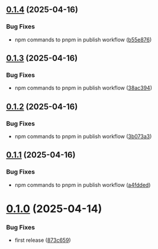 ## [0.1.4](https://github.com/juicycleff/frank/compare/v0.1.3...v0.1.4) (2025-04-16)


### Bug Fixes

* npm commands to pnpm in publish workflow ([b55e876](https://github.com/juicycleff/frank/commit/b55e876fec3f3a5b18779570937d878e1f799aad))



## [0.1.3](https://github.com/juicycleff/frank/compare/v0.1.2...v0.1.3) (2025-04-16)


### Bug Fixes

* npm commands to pnpm in publish workflow ([38ac394](https://github.com/juicycleff/frank/commit/38ac394a473feb4ce353347608a64b8fe3ee7327))



## [0.1.2](https://github.com/juicycleff/frank/compare/v0.1.1...v0.1.2) (2025-04-16)


### Bug Fixes

* npm commands to pnpm in publish workflow ([3b073a3](https://github.com/juicycleff/frank/commit/3b073a3989c31c66a4918c7e20a4d3e68b432336))



## [0.1.1](https://github.com/juicycleff/frank/compare/v0.1.0...v0.1.1) (2025-04-16)


### Bug Fixes

* npm commands to pnpm in publish workflow ([a4fdded](https://github.com/juicycleff/frank/commit/a4fdded561425d068bd4a475e2d8917be6e693cd))



# [0.1.0](https://github.com/juicycleff/frank/compare/873c6593595d699e3cd7f15f103dae9810f598c5...v0.1.0) (2025-04-14)


### Bug Fixes

* first release ([873c659](https://github.com/juicycleff/frank/commit/873c6593595d699e3cd7f15f103dae9810f598c5))



